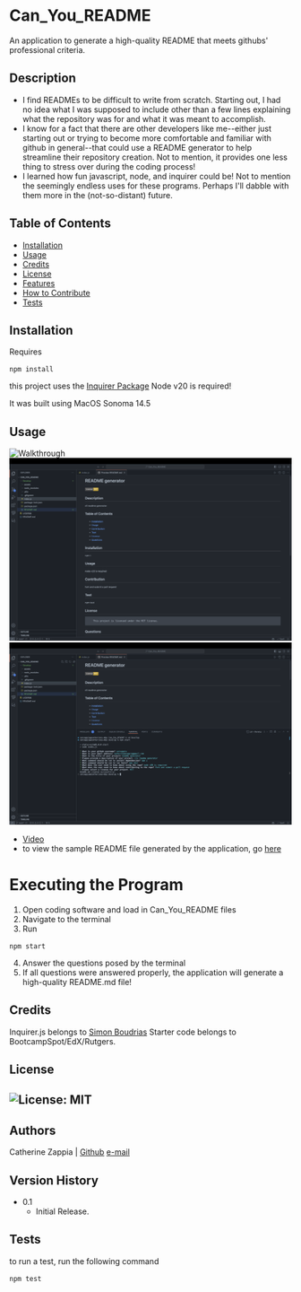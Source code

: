 # Can_You_README
An application to generate a high-quality README that meets githubs' professional criteria. 

## Description

- I find READMEs to be difficult to write from scratch. Starting out, I had no idea what I was supposed to include other than a few lines explaining what the repository was for and what it was meant to accomplish. 
-  I know for a fact that there are other developers like me--either just starting out or trying to become more comfortable and familiar with github in general--that could use a README generator to help streamline their repository creation. Not to mention, it provides one less thing to stress over during the coding process! 
- I learned how fun javascript, node, and inquirer could be! Not to mention the seemingly endless uses for these programs. Perhaps I'll dabble with them more in the (not-so-distant) future.

## Table of Contents

- [Installation](#installation)
- [Usage](#usage)
- [Credits](#credits)
- [License](#license)
- [Features](#features)
- [How to Contribute](#how-to-contribute)
- [Tests](#tests)

## Installation
Requires
```
npm install
```
this project uses the [Inquirer Package](https://www.npmjs.com/package/inquirer)
Node v20 is required!

It was built using MacOS Sonoma 14.5


## Usage
![Walkthrough](Develop/assets/walkthrough.gif)
![A sample README generated using the application](Develop/assets/README_Rendered.png)
![A view of the terminal questions asked by the generator](Develop/assets/README_Terminal.png)
- [Video](https://drive.google.com/file/d/1PEPIOvWlHH2nx9if9gOVglJrlUyIQBVA/view)
- to view the sample README file generated by the application, go [here](Develop/Sample_README.md)

# Executing the Program
1. Open coding software and load in Can_You_README files
2. Navigate to the terminal
3. Run
  ```
  npm start
  ```
4. Answer the questions posed by the terminal
5. If all questions were answered properly, the application will generate a high-quality README.md file!

## Credits
Inquirer.js belongs to [Simon Boudrias](https://www.github.com/SBoudrias)
Starter code belongs to BootcampSpot/EdX/Rutgers. 

## License
![License: MIT](https://img.shields.io/badge/License-MIT-yellow.svg)
---
## Authors
Catherine Zappia | [Github](https://www.github.com/catzappia)   [e-mail](catherinemzappia@gmail.com)

## Version History
- 0.1
  - Initial Release.

## Tests
to run a test, run the following command
```
npm test
```
